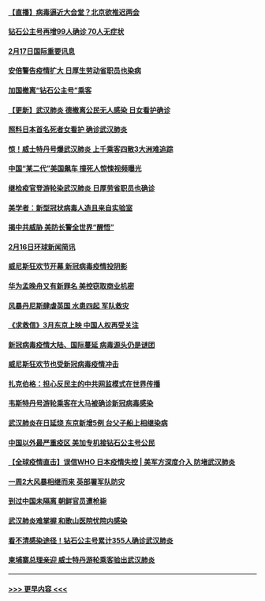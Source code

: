 #### [【直播】病毒逼近大会堂？北京欲推迟两会](../pages/prog202/a102779191.md?t=02172202) 
#### [钻石公主号再增99人确诊 70人无症状](../pages/prog202/a102779137.md?t=02172202) 
#### [2月17日国际重要讯息](../pages/prog202/a102779069.md?t=02172202) 
#### [安倍警告疫情扩大 日厚生劳动省职员也染病](../pages/prog202/a102779077.md?t=02172202) 
#### [加国撤离“钻石公主号”乘客](../pages/prog202/a102779071.md?t=02172202) 
#### [【更新】武汉肺炎 德撤离公民无人感染 日女看护确诊](../pages/prog202/a102770740.md?t=02172202) 
#### [照料日本首名死者女看护 确诊武汉肺炎](../pages/prog202/a102778947.md?t=02172202) 
#### [惊！威士特丹号爆武汉肺炎 上千乘客四散3大洲难追踪](../pages/prog202/a102778921.md?t=02172202) 
#### [中国“某二代”美国飙车 撞死人惊悚视频曝光](../pages/prog202/a102778919.md?t=02172202) 
#### [继检疫官登游轮染武汉肺炎 日厚劳省职员也确诊](../pages/prog202/a102778913.md?t=02172202) 
#### [美学者：新型冠状病毒人造且来自实验室](../pages/prog202/a102778911.md?t=02172202) 
#### [揭中共威胁 美防长警全世界“醒悟”](../pages/prog202/a102778738.md?t=02172202) 
#### [2月16日环球新闻简讯](../pages/prog202/a102778702.md?t=02172202) 
#### [威尼斯狂欢节开幕 新冠病毒疫情投阴影](../pages/prog202/a102778707.md?t=02172202) 
#### [华为孟晚舟又有新罪名 美控窃取商业机密](../pages/prog202/a102778677.md?t=02172202) 
#### [风暴丹尼斯肆虐英国 水患四起 军队救灾](../pages/prog202/a102778679.md?t=02172202) 
#### [《求救信》3月东京上映 中国人权再受关注](../pages/prog202/a102778650.md?t=02172202) 
#### [新冠病毒疫情大陆、国际蔓延 病毒源头仍是谜团](../pages/prog202/a102778602.md?t=02172202) 
#### [威尼斯狂欢节也受新冠病毒疫情冲击](../pages/prog202/a102778596.md?t=02172202) 
#### [扎克伯格：担心反民主的中共网监模式在世界传播](../pages/prog202/a102778585.md?t=02172202) 
#### [韦斯特丹号游轮乘客在大马被确诊新冠病毒感染](../pages/prog202/a102778559.md?t=02172202) 
#### [武汉肺炎在日延烧 东京新增5例 台父子船上相继染病](../pages/prog202/a102778538.md?t=02172202) 
#### [中国以外最严重疫区 美加专机接钻石公主号公民](../pages/prog202/a102778473.md?t=02172202) 
#### [【全球疫情直击】误信WHO 日本疫情失控 | 美军方深度介入 防堵武汉肺炎](../pages/prog202/a102778478.md?t=02172202) 
#### [一周2大风暴相继而来 英部署军队防灾](../pages/prog202/a102778447.md?t=02172202) 
#### [到过中国未隔离 朝鲜官员遭枪毙](../pages/prog202/a102778383.md?t=02172202) 
#### [武汉肺炎难掌握 和歌山医院忧院内感染](../pages/prog202/a102778376.md?t=02172202) 
#### [看不清感染途径！钻石公主号累计355人确诊武汉肺炎](../pages/prog202/a102778335.md?t=02172202) 
#### [柬埔寨总理亲迎 威士特丹游轮乘客验出武汉肺炎](../pages/prog202/a102777842.md?t=02172202) 

----
#### [ >>> 更早内容 <<< ](../indexes/prog202-earlier.md)
